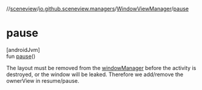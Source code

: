 //[sceneview](../../../index.md)/[io.github.sceneview.managers](../index.md)/[WindowViewManager](index.md)/[pause](pause.md)

# pause

[androidJvm]\
fun [pause](pause.md)()

The layout must be removed from the [windowManager](../../../../sceneview/io.github.sceneview.managers/-window-view-manager/window-manager.md) before the activity is destroyed, or the window will be leaked. Therefore we add/remove the ownerView in resume/pause.
